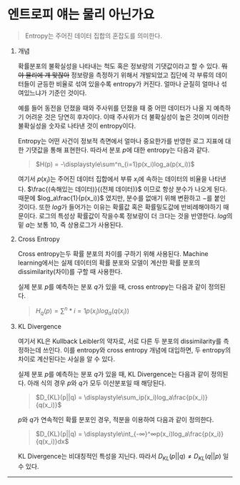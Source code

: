 # 엔트로피 얘는 물리 아닌가요

> Entropy는 주어진 데이터 집합의 혼잡도를 의미한다.

1. 개념

   확률분포의 불확실성을 나타내는 척도 혹은 정보량의 기댓값이라고 할 수 있다. ~~뭐야 물리에 걔 맞잖아~~ 정보량을 측정하기 위해서 개발되었고 집단에 각 부류의 데이터들이 균등한 비율로 섞여 있을수록 entropy가 커진다. 얼마나 균질히 얼마나 섞여있느냐가 기준인 것이다.

   예를 들어 동전을 던졌을 때와 주사위를 던졌을 때 중 어떤 데이터가 나올 지 예측하기 어려운 것은 당연히 후자이다. 이때 주사위가 더 불확실성이 높은 것이며 이러한 불확실성을 숫자로 나타낸 것이 entropy이다.

   Entropy는 어떤 사건이 정보적 측면에서 얼마나 중요한가를 반영한 로그 지표에 대한 기댓값을 통해 표현한다. 따라서 분포 $p$에 대한 entropy는 다음과 같다.

   > $H(p) = -\displaystyle\sum^n_{i=1}p(x_i)log_a(p(x_i))$

   여기서 $p(x_i)$는 주어진 데이터 집합에서 부류 $x_i$에 속하는 데이터의 비율을 나타낸다. $\frac{(속해있는 데이터)}{(전체 데이터)}$ 이므로 항상 분수가 나오게 된다. 때문에 $log_a\frac{1}{p(x_i)}$ 였지만, 분수를 없애기 위해 변환하고 $-$를 붙인 것이다. 또한 $log$가 들어가는 이유는 확률값 혹은 확률밀도값에 반비례해야하기 때문이다. 로그의 특성상 확률값이 작을수록 정보량이 더 크다는 것을 반영한다. $log$의 밑 $a$는 보통 10, 즉 상용로그가 사용된다.

2. Cross Entropy

   Cross entropy는두 확률 분포의 차이를 구하기 위해 사용된다. Machine learning에서는 실제 데이터의 확률 분포와 모델이 계산한 확률 분포의 dissimilarity(차이)를 구할 때 사용한다.

   실제 분포 $p$를 예측하는 분포 $q$가 있을 때, cross entropy는 다음과 같이 정의된다.

   > $H_q(p)=\displaystyle\sum^n*{i=1}p(x_i)log_a(q(x_i))$

3. KL Divergence

   여기서 KL은 Kullback Leibler의 약자로, 서로 다른 두 분포의 dissimilarity를 측정하는데 쓰인다. 이를 entropy와 cross entropy 개념에 대입하면, 두 entropy의 차이로 계산된다는 사실을 알 수 있다.

   실제 분포 $p$를 예측하는 분포 $q$가 있을 때, KL Divergence는 다음과 같이 정의된다. 아래 식의 경우 $p$와 $q$가 모두 이산분포일 때 해당된다.

   > $D_{KL}(p||q) = \displaystyle\sum_ip(x_i)log_a\frac{p(x_i)}{q(x_i)}$

   $p$와 $q$가 연속적인 확률 분포인 경우, 적분을 이용하여 다음과 같이 정의한다.

   > $D_{KL}(p||q) = \displaystyle\int_{-∞}^∞p(x_i)log_a\frac{p(x_i)}{q(x_i)}dx$

   KL Divergence는 비대칭적인 특성을 지닌다. 따라서 $D_{KL}(p||q)\neq D_{KL}(q||p)$ 일 수 있다.

---
